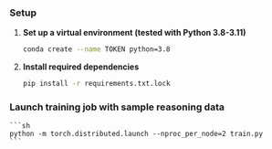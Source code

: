 ### Setup
1. **Set up a virtual environment (tested with Python 3.8-3.11)**  

    ```sh
    conda create --name TOKEN python=3.8
    ```

2. **Install required dependencies**  

    ```sh
    pip install -r requirements.txt.lock
    ```
### Launch training job with sample reasoning data

    ```sh
    python -m torch.distributed.launch --nproc_per_node=2 train.py
    ```